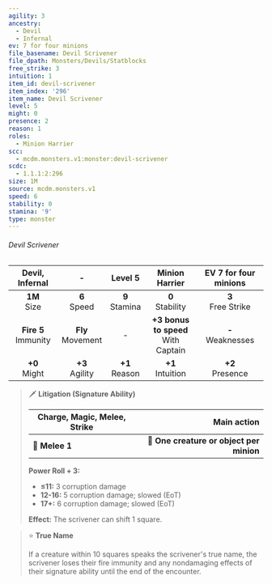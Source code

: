 ```yaml
---
agility: 3
ancestry:
  - Devil
  - Infernal
ev: 7 for four minions
file_basename: Devil Scrivener
file_dpath: Monsters/Devils/Statblocks
free_strike: 3
intuition: 1
item_id: devil-scrivener
item_index: '296'
item_name: Devil Scrivener
level: 5
might: 0
presence: 2
reason: 1
roles:
  - Minion Harrier
scc:
  - mcdm.monsters.v1:monster:devil-scrivener
scdc:
  - 1.1.1:2:296
size: 1M
source: mcdm.monsters.v1
speed: 6
stability: 0
stamina: '9'
type: monster
---
```


###### Devil Scrivener

|     Devil, Infernal      |           -           |      Level 5       |             Minion Harrier              | EV 7 for four minions  |
| :----------------------: | :-------------------: | :----------------: | :-------------------------------------: | :--------------------: |
|     **1M**<br/> Size     |   **6**<br/> Speed    | **9**<br/> Stamina |          **0**<br/> Stability           | **3**<br/> Free Strike |
| **Fire 5**<br/> Immunity | **Fly**<br/> Movement |         -          | **+3 bonus to speed**<br/> With Captain | **-**<br/> Weaknesses  |
|    **+0**<br/> Might     |  **+3**<br/> Agility  | **+1**<br/> Reason |          **+1**<br/> Intuition          |  **+2**<br/> Presence  |

> 🗡 **Litigation (Signature Ability)**
>
> | **Charge, Magic, Melee, Strike** |                          **Main action** |
> | -------------------------------- | ---------------------------------------: |
> | **📏 Melee 1**                   | **🎯 One creature or object per minion** |
>
> **Power Roll + 3:**
>
> - **≤11:** 3 corruption damage
> - **12-16:** 5 corruption damage; slowed (EoT)
> - **17+:** 6 corruption damage; slowed (EoT)
>
> **Effect:** The scrivener can shift 1 square.

> ⭐️ **True Name**
>
> If a creature within 10 squares speaks the scrivener's true name, the scrivener loses their fire immunity and any nondamaging effects of their signature ability until the end of the encounter.
